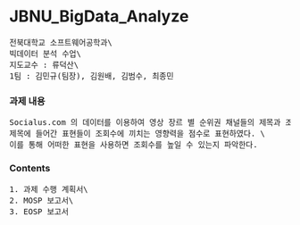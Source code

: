 # JBNU_BigData_Analyze
<pre>
전북대학교 소프트웨어공학과\
빅데이터 분석 수업\
지도교수 : 류덕산\
1팀 : 김민규(팀장), 김원배, 김범수, 최종민
</pre>

### 과제 내용
<pre>
Socialus.com 의 데이터를 이용하여 영상 장르 별 순위권 채널들의 제목과 조회수, 좋아요/싫어요를 분석하여 \
제목에 들어간 표현들이 조회수에 끼치는 영향력을 점수로 표현하였다. \
이를 통해 어떠한 표현을 사용하면 조회수를 높일 수 있는지 파악한다. 
</pre>


### Contents
<pre>
1. 과제 수행 계획서\
2. MOSP 보고서\
3. EOSP 보고서
</pre>
